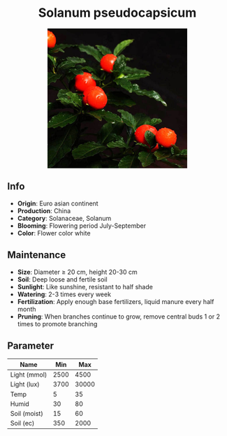 <h1 align='center'>Solanum pseudocapsicum</h1>
<p align="center">
    <img 
        align='center'
        width='320'
        src="../images/solanum pseudocapsicum.png" 
        alt='Solanum pseudocapsicum' />
</p>

## Info

 - **Origin**: Euro asian continent
 - **Production**: China
 - **Category**: Solanaceae, Solanum
 - **Blooming**: Flowering period July-September
 - **Color**: Flower color white

## Maintenance

 - **Size**: Diameter ≥ 20 cm, height 20-30 cm
 - **Soil**: Deep loose and fertile soil
 - **Sunlight**: Like sunshine, resistant to half shade
 - **Watering**: 2-3 times every week
 - **Fertilization**: Apply enough base fertilizers, liquid manure every half month
 - **Pruning**: When branches continue to grow, remove central buds 1 or 2 times to promote branching

## Parameter

| Name         | Min  | Max   |
|--------------|------|-------|
| Light (mmol) | 2500 | 4500  |
| Light (lux)  | 3700 | 30000 |
| Temp         | 5    | 35    |
| Humid        | 30   | 80    |
| Soil (moist) | 15   | 60    |
| Soil (ec)    | 350  | 2000  |